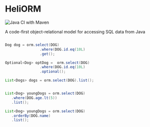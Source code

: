 # HeliORM 
![Java CI with Maven](https://github.com/GideonLeGrange/HeliORM/workflows/Java%20CI%20with%20Maven/badge.svg)

A code-first object-relational model for accessing SQL data from Java

```java

Dog dog = orm.select(DOG)
                .where(DOG.id.eq(10L)
                .get();

Optional<Dog> optDog =  orm.select(DOG)
                .where(DOG.id.eq(10L)
                .optional();

List<Dogs> dogs = orm.select(DOG).list();


List<Dog> youngDogs = orm.select(DOG)
   .where(DOG.age.lt(5))
   .list();

List<Dog> youngDogs = orm.select(DOG)
   .orderBy(DOG.name)
   .list();


```
